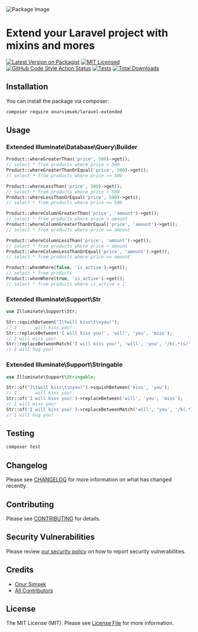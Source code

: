 <picture>
  <source media="(prefers-color-scheme: dark)" srcset="https://banners.beyondco.de/Laravel%20Extended.png?theme=dark&packageManager=composer+require&packageName=onursimsek%2Flaravel-extended&pattern=topography&style=style_1&description=Extend+your+Laravel+project+with+mixins+and+mores&md=1&showWatermark=0&fontSize=100px&images=arrows-expand">
  <source media="(prefers-color-scheme: light)" srcset="https://banners.beyondco.de/Laravel%20Extended.png?theme=light&packageManager=composer+require&packageName=onursimsek%2Flaravel-extended&pattern=topography&style=style_1&description=Extend+your+Laravel+project+with+mixins+and+mores&md=1&showWatermark=0&fontSize=100px&images=arrows-expand">
  <img alt="Package Image" src="https://banners.beyondco.de/Precondition.png?theme=dark&packageManager=composer+require&packageName=onursimsek%2Fprecondition&pattern=topography&style=style_2&description=HTTP+Precondition+for+Laravel&md=1&showWatermark=1&fontSize=125px&images=https%3A%2F%2Flaravel.com%2Fimg%2Flogomark.min.svg">
</picture>

# Extend your Laravel project with mixins and mores

[![Latest Version on Packagist](https://img.shields.io/packagist/v/onursimsek/laravel-extended.svg?style=flat-square)](https://packagist.org/packages/onursimsek/laravel-extended)
[![MIT Licensed](https://img.shields.io/badge/license-MIT-brightgreen.svg?style=flat-square)](LICENSE.md)
[![GitHub Code Style Action Status](https://img.shields.io/github/actions/workflow/status/onursimsek/laravel-extended/fix-php-code-style-issues.yml?branch=main&label=code%20style&style=flat-square)](https://github.com/onursimsek/laravel-extended/actions?query=workflow%3A"Fix+PHP+code+style+issues"+branch%3Amain)
[![Tests](https://github.com/onursimsek/laravel-extended/actions/workflows/run-tests.yml/badge.svg)](https://github.com/onursimsek/laravel-extended/actions)
[![Total Downloads](https://img.shields.io/packagist/dt/onursimsek/laravel-extended.svg?style=flat-square)](https://packagist.org/packages/onursimsek/)

## Installation

You can install the package via composer:

```bash
composer require onursimsek/laravel-extended
```

## Usage

### Extended Illuminate\Database\Query\Builder

```php
Product::whereGreaterThan('price', 500)->get();
// select * from products where price > 500
Product::whereGreaterThanOrEqual('price', 500)->get();
// select * from products where price >= 500

Product::whereLessThan('price', 500)->get();
// select * from products where price < 500
Product::whereLessThanOrEqual('price', 500)->get();
// select * from products where price <= 500

Product::whereColumnGreaterThan('price', 'amount')->get();
// select * from products where price > amount
Product::whereColumnGreaterThanOrEqual('price', 'amount')->get();
// select * from products where price >= amount

Product::whereColumnLessThan('price', 'amount')->get();
// select * from products where price < amount
Product::whereColumnLessThanOrEqual('price', 'amount')->get();
// select * from products where price <= amount

Product::whenWhere(false, 'is_active')->get();
// select * from products
Product::whenWhere(true, 'is_active')->get();
// select * from products where is_active = 1
```

### Extended Illuminate\Support\Str

```php
use Illuminate\Support\Str;

Str::squishBetween("I\twill kiss\t\nyou!");
// I       will kiss you!
Str::replaceBetween('I will kiss you!', 'will', 'you', 'miss');
// I will miss you!
Str::replaceBetweenMatch('I will kiss you!', 'will', 'you', '/k(.*)s/', 'hug');
// I will hug you!
```

### Extended Illuminate\Support\Stringable

```php
use Illuminate\Support\Stringable;

Str::of("I\twill kiss\t\nyou!")->squishBetween('kiss', 'you');
// I       will kiss you!
Str::of('I will kiss you!')->replaceBetween('will', 'you', 'miss');
// I will miss you!
Str::of('I will kiss you!')->replaceBetweenMatch('will', 'you', '/k(.*)s/', 'hug');
// I will hug you!
```

## Testing

```bash
composer test
```

## Changelog

Please see [CHANGELOG](CHANGELOG.md) for more information on what has changed recently.

## Contributing

Please see [CONTRIBUTING](CONTRIBUTING.md) for details.

## Security Vulnerabilities

Please review [our security policy](../../security/policy) on how to report security vulnerabilities.

## Credits

- [Onur Şimşek](https://github.com/onursimsek)
- [All Contributors](../../contributors)

## License

The MIT License (MIT). Please see [License File](LICENSE.md) for more information.
